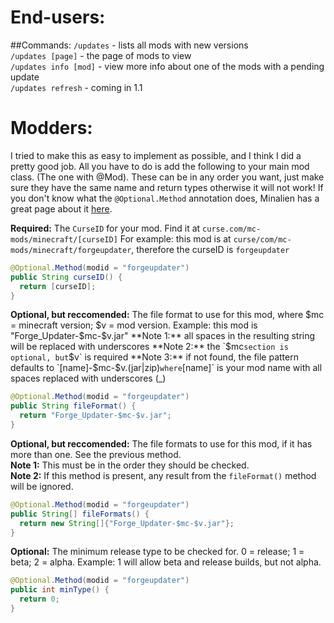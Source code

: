 End-users:
===
##Commands:
`/updates` - lists all mods with new versions  
`/updates [page]` - the page of mods to view  
`/updates info [mod]` - view more info about one of the mods with a pending update  
`/updates refresh` - coming in 1.1

Modders:
===
I tried to make this as easy to implement as possible, and I think I did a pretty good job. All you have to do is add the following to your main mod class. (The one with @Mod). These can be in any order you want, just make sure they have the same name and return types otherwise it will not work! If you don't know what the `@Optional.Method` annotation does, Minalien has a great page about it [here](http://minalien.com/minecraft-forge-feature-spotlight-optional-annotation/).


**Required:** The `CurseID` for your mod. Find it at `curse.com/mc-mods/minecraft/[curseID]` For example: this mod is at 
`curse/com/mc-mods/minecraft/forgeupdater`, therefore the curseID is `forgeupdater`

```java
@Optional.Method(modid = "forgeupdater")
public String curseID() {
  return [curseID];
}
```


**Optional, but reccomended:** The file format to use for this mod, where $mc = minecraft version; $v = mod version. Example: this mod is "Forge_Updater-$mc-$v.jar"  
**Note 1:** all spaces in the resulting string will be replaced with underscores
**Note 2:** the `$mc` section is optional, but `$v` is required
**Note 3:** if not found, the file pattern defaults to `[name]-$mc-$v.(jar|zip)` where `[name]` is your mod name with all spaces replaced with underscores (_)

```java
@Optional.Method(modid = "forgeupdater")
public String fileFormat() {
  return "Forge_Updater-$mc-$v.jar";
}
```


**Optional, but reccomended:** The file formats to use for this mod, if it has more than one. See the previous method.  
**Note 1:** This must be in the order they should be checked.  
**Note 2:** If this method is present, any result from the `fileFormat()` method will be ignored.

```java
@Optional.Method(modid = "forgeupdater")
public String[] fileFormats() {
  return new String[]{"Forge_Updater-$mc-$v.jar"};
}
```


**Optional:** The minimum release type to be checked for. 0 = release; 1 = beta; 2 = alpha. Example: 1 will allow beta and release builds, but not alpha.

```java
@Optional.Method(modid = "forgeupdater")
public int minType() {
  return 0;
}
```
